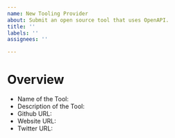 ```yaml
---
name: New Tooling Provider
about: Submit an open source tool that uses OpenAPI.
title: ''
labels: ''
assignees: ''

---
```


# Overview

* Name of the Tool:
* Description of the Tool:
* Github URL: 
* Website URL:
* Twitter URL:
